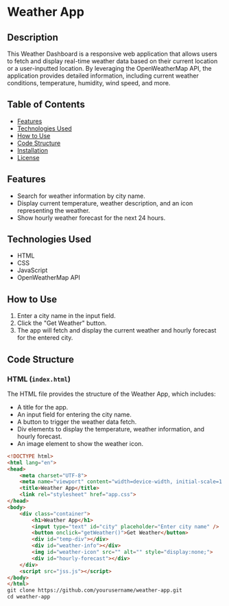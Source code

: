 # Weather App

## Description
This Weather Dashboard is a responsive web application that allows users to fetch and display real-time weather data based on their current location or a user-inputted location. By leveraging the OpenWeatherMap API, the application provides detailed information, including current weather conditions, temperature, humidity, wind speed, and more.

## Table of Contents
- [Features](#features)
- [Technologies Used](#technologies-used)
- [How to Use](#how-to-use)
- [Code Structure](#code-structure)
- [Installation](#installation)
- [License](#license)

## Features
- Search for weather information by city name.
- Display current temperature, weather description, and an icon representing the weather.
- Show hourly weather forecast for the next 24 hours.

## Technologies Used
- HTML
- CSS
- JavaScript
- OpenWeatherMap API

## How to Use
1. Enter a city name in the input field.
2. Click the "Get Weather" button.
3. The app will fetch and display the current weather and hourly forecast for the entered city.

## Code Structure

### HTML (`index.html`)
The HTML file provides the structure of the Weather App, which includes:
- A title for the app.
- An input field for entering the city name.
- A button to trigger the weather data fetch.
- Div elements to display the temperature, weather information, and hourly forecast.
- An image element to show the weather icon.

```html
<!DOCTYPE html>
<html lang="en">
<head>
    <meta charset="UTF-8">
    <meta name="viewport" content="width=device-width, initial-scale=1.0">
    <title>Weather App</title>
    <link rel="stylesheet" href="app.css">
</head>
<body>
    <div class="container">
        <h1>Weather App</h1>
        <input type="text" id="city" placeholder="Enter city name" />
        <button onclick="getWeather()">Get Weather</button>
        <div id="temp-div"></div>
        <div id="weather-info"></div>
        <img id="weather-icon" src="" alt="" style="display:none;">
        <div id="hourly-forecast"></div>
    </div>
    <script src="jss.js"></script>
</body>
</html>
git clone https://github.com/yourusername/weather-app.git
cd weather-app

